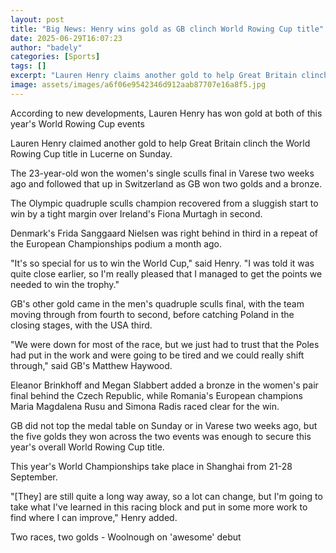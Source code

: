 ```yaml
---
layout: post
title: "Big News: Henry wins gold as GB clinch World Rowing Cup title"
date: 2025-06-29T16:07:23
author: "badely"
categories: [Sports]
tags: []
excerpt: "Lauren Henry claims another gold to help Great Britain clinch the World Rowing Cup title in Lucerne on Sunday."
image: assets/images/a6f06e9542346d912aab87707e16a8f5.jpg
---
```


According to new developments, Lauren Henry has won gold at both of this year's World Rowing Cup events

Lauren Henry claimed another gold to help Great Britain clinch the World Rowing Cup title in Lucerne on Sunday.

The 23-year-old won the women's single sculls final in Varese two weeks ago and followed that up in Switzerland as GB won two golds and a bronze.

The Olympic quadruple sculls champion recovered from a sluggish start to win by a tight margin over Ireland's Fiona Murtagh in second.

Denmark's Frida Sanggaard Nielsen was right behind in third in a repeat of the European Championships podium a month ago.

"It's so special for us to win the World Cup," said Henry. "I was told it was quite close earlier, so I'm really pleased that I managed to get the points we needed to win the trophy."

GB's other gold came in the men's quadruple sculls final, with the team moving through from fourth to second, before catching Poland in the closing stages, with the USA third.

"We were down for most of the race, but we just had to trust that the Poles had put in the work and were going to be tired and we could really shift through," said GB's Matthew Haywood.

Eleanor Brinkhoff and Megan Slabbert added a bronze in the women's pair final behind the Czech Republic, while Romania's European champions Maria Magdalena Rusu and Simona Radis raced clear for the win.

GB did not top the medal table on Sunday or in Varese two weeks ago, but the five golds they won across the two events was enough to secure this year's overall World Rowing Cup title.

This year's World Championships take place in Shanghai from 21-28 September.

"[They] are still quite a long way away, so a lot can change, but I'm going to take what I've learned in this racing block and put in some more work to find where I can improve," Henry added.

Two races, two golds - Woolnough on 'awesome' debut

